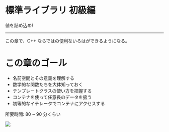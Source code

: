 # 標準ライブラリ 初級編

値を詰め込め!

---

この章で、C++ ならではの便利ないろはができるようになる。

# この章のゴール

- 名前空間とその意義を理解する
- 数学的な関数たちを大体知っておく
- テンプレートクラスの使い方を把握する
- コンテナを使って任意長のデータを扱う
- 初等的なイテレータでコンテナにアクセスする

所要時間: 80 ~ 90 分くらい

<!--shinobi1--><script type="text/javascript" src="//xa.shinobi.jp/ufo/188681809"></script><noscript><a href="//xa.shinobi.jp/bin/gg?188681809" target="_blank"><img src="//xa.shinobi.jp/bin/ll?188681809" border="0"></a><br><span style="font-size:9px"><img style="margin:0;vertical-align:text-bottom;" src="//img.shinobi.jp/tadaima/fj.gif" width="19" height="11"> </span></noscript><!--shinobi2-->
